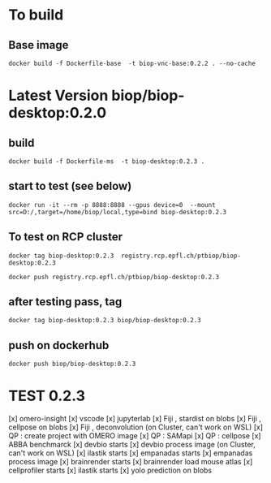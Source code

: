 
# To build

## Base image
```
docker build -f Dockerfile-base  -t biop-vnc-base:0.2.2 . --no-cache
```

# Latest Version biop/biop-desktop:0.2.0

## build

```
docker build -f Dockerfile-ms  -t biop-desktop:0.2.3 . 
```

## start to test (see below)

```
docker run -it --rm -p 8888:8888 --gpus device=0  --mount src=D:/,target=/home/biop/local,type=bind biop-desktop:0.2.3
```

## To test on RCP cluster
```
docker tag biop-desktop:0.2.3  registry.rcp.epfl.ch/ptbiop/biop-desktop:0.2.3
```

```
docker push registry.rcp.epfl.ch/ptbiop/biop-desktop:0.2.3
```

## after testing pass, tag 
```
docker tag biop-desktop:0.2.3 biop/biop-desktop:0.2.3
```

## push on dockerhub
```
docker push biop/biop-desktop:0.2.3
```

# TEST 0.2.3
[x] omero-insight
[x] vscode
[x] jupyterlab
[x] Fiji , stardist on blobs 
[x] Fiji , cellpose on blobs
[x] Fiji , deconvolution (on Cluster, can't work on WSL)
[x] QP : create project with OMERO image
[x] QP : SAMapi
[x] QP : cellpose
[x] ABBA benchmarck
[x] devbio starts
[x] devbio process image (on Cluster, can't work on WSL)
[x] ilastik starts
[x] empanadas starts
[x] empanadas process image 
[x] brainrender starts 
[x] brainrender load mouse atlas
[x] cellprofiler starts
[x] ilastik starts
[x] yolo prediction on blobs